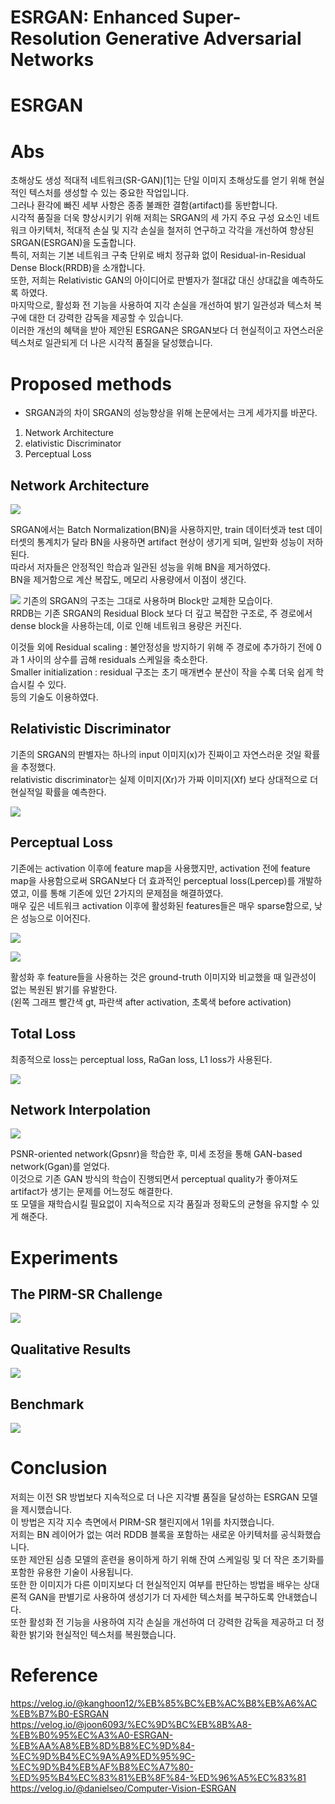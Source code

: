 # ESRGAN: Enhanced Super-Resolution Generative Adversarial Networks

# ESRGAN

# Abs
초해상도 생성 적대적 네트워크(SR-GAN)[1]는 단일 이미지 초해상도를 얻기 위해 현실적인 텍스처를 생성할 수 있는 중요한 작업입니다.  
그러나 환각에 빠진 세부 사항은 종종 불쾌한 결함(artifact)를 동반합니다.  
시각적 품질을 더욱 향상시키기 위해 저희는 SRGAN의 세 가지 주요 구성 요소인 네트워크 아키텍처, 적대적 손실 및 지각 손실을 철저히 연구하고 각각을 개선하여 향상된 SRGAN(ESRGAN)을 도출합니다.  
특히, 저희는 기본 네트워크 구축 단위로 배치 정규화 없이 Residual-in-Residual Dense Block(RRDB)을 소개합니다.  
또한, 저희는 Relativistic GAN의 아이디어로 판별자가 절대값 대신 상대값을 예측하도록 하였다.  
마지막으로, 활성화 전 기능을 사용하여 지각 손실을 개선하여 밝기 일관성과 텍스처 복구에 대한 더 강력한 감독을 제공할 수 있습니다.  
이러한 개선의 혜택을 받아 제안된 ESRGAN은 SRGAN보다 더 현실적이고 자연스러운 텍스처로 일관되게 더 나은 시각적 품질을 달성했습니다.

# Proposed methods
- SRGAN과의 차이
SRGAN의 성능향상을 위해 논문에서는 크게 세가지를 바꾼다.
1. Network Architecture
2. elativistic Discriminator
3. Perceptual Loss


## Network Architecture

![](https://velog.velcdn.com/images%2Fkanghoon12%2Fpost%2F81527999-ad80-48cc-94d7-767698293599%2Fimage.png)

SRGAN에서는 Batch Normalization(BN)을 사용하지만, train 데이터셋과 test 데이터셋의 통계치가 달라 BN을 사용하면 artifact 현상이 생기게 되며, 일반화 성능이 저하된다.  
따라서 저자들은 안정적인 학습과 일관된 성능을 위해 BN을 제거하였다.  
BN을 제거함으로 계산 복잡도, 메모리 사용량에서 이점이 생긴다.  

![](https://velog.velcdn.com/images%2Fkanghoon12%2Fpost%2F4640cc7b-9842-46e1-b128-9e812a4f139c%2Fimage.png)
기존의 SRGAN의 구조는 그대로 사용하며 Block만 교체한 모습이다.  
RRDB는 기존 SRGAN의 Residual Block 보다 더 깊고 복잡한 구조로, 주 경로에서 dense block을 사용하는데, 이로 인해 네트워크 용량은 커진다.

이것들 외에 Residual scaling : 불안정성을 방지하기 위해 주 경로에 추가하기 전에 0과 1 사이의 상수를 곱해 residuals 스케일을 축소한다.  
Smaller initialization : residual 구조는 초기 매개변수 분산이 작을 수록 더욱 쉽게 학습시킬 수 있다.  
등의 기술도 이용하였다.

## Relativistic Discriminator
기존의 SRGAN의 판별자는 하나의 input 이미지(x)가 진짜이고 자연스러운 것일 확률을 추정했다.  
relativistic discriminator는 실제 이미지(Xr)가 가짜 이미지(Xf) 보다 상대적으로 더 현실적일 확률을 예측한다.  

![](https://velog.velcdn.com/images%2Fkanghoon12%2Fpost%2F5a978bc2-f9d3-4601-8c2a-397b74f8856b%2Fimage.png)

## Perceptual Loss
기존에는 activation 이후에 feature map을 사용했지만, activation 전에 feature map을 사용함으로써 SRGAN보다 더 효과적인 perceptual loss(Lpercep)를 개발하였고, 이를 통해 기존에 있던 2가지의 문제점을 해결하였다.  
매우 깊은 네트워크 activation 이후에 활성화된 features들은 매우 sparse함으로, 낮은 성능으로 이어진다.

![](https://velog.velcdn.com/images%2Fkanghoon12%2Fpost%2F50658d2f-d28b-4a04-8d98-1349c1f64005%2Fimage.png)

![](https://velog.velcdn.com/images%2Fkanghoon12%2Fpost%2F04da0e1b-6eef-4c41-9fab-27602258da24%2Fimage.png)

활성화 후 feature들을 사용하는 것은 ground-truth 이미지와 비교했을 때 일관성이 없는 복원된 밝기를 유발한다.  
(왼쪽 그래프 빨간색 gt, 파란색 after activation, 초록색 before activation)

## Total Loss
최종적으로 loss는 perceptual loss, RaGan loss, L1 loss가 사용된다.

![](https://velog.velcdn.com/images%2Fkanghoon12%2Fpost%2F382f8dc8-abe4-4484-9b68-e9e23c6b3719%2Fimage.png)

## Network Interpolation
![](https://velog.velcdn.com/images%2Fkanghoon12%2Fpost%2Fbfaf8cd4-ac28-46b9-a6bf-a8ce01c949cf%2Fimage.png)

PSNR-oriented network(Gpsnr)을 학습한 후, 미세 조정을 통해 GAN-based network(Ggan)를 얻었다.  
이것으로 기존 GAN 방식의 학습이 진행되면서 perceptual quality가 좋아져도 artifact가 생기는 문제를 어느정도 해결한다.  
또 모델을 재학습시킬 필요없이 지속적으로 지각 품질과 정확도의 균형을 유지할 수 있게 해준다.

# Experiments
## The PIRM-SR Challenge
![](https://velog.velcdn.com/images%2Fkanghoon12%2Fpost%2Ff0c0349a-d9e2-430d-823a-c8a0a5eedea7%2Fimage.png)

## Qualitative Results
![](https://velog.velcdn.com/images%2Fkanghoon12%2Fpost%2F45980c30-2efd-4af5-87a2-e2ac398cd562%2Fimage.png)

## Benchmark
![](https://velog.velcdn.com/images%2Fkanghoon12%2Fpost%2Fd51374fa-b979-46e8-8900-84fa21121b98%2Fimage.png)

# Conclusion
저희는 이전 SR 방법보다 지속적으로 더 나은 지각별 품질을 달성하는 ESRGAN 모델을 제시했습니다.  
이 방법은 지각 지수 측면에서 PIRM-SR 챌린지에서 1위를 차지했습니다.  
저희는 BN 레이어가 없는 여러 RDDB 블록을 포함하는 새로운 아키텍처를 공식화했습니다.  
또한 제안된 심층 모델의 훈련을 용이하게 하기 위해 잔여 스케일링 및 더 작은 초기화를 포함한 유용한 기술이 사용됩니다.  
또한 한 이미지가 다른 이미지보다 더 현실적인지 여부를 판단하는 방법을 배우는 상대론적 GAN을 판별기로 사용하여 생성기가 더 자세한 텍스처를 복구하도록 안내했습니다.  
또한 활성화 전 기능을 사용하여 지각 손실을 개선하여 더 강력한 감독을 제공하고 더 정확한 밝기와 현실적인 텍스처를 복원했습니다.

# Reference
https://velog.io/@kanghoon12/%EB%85%BC%EB%AC%B8%EB%A6%AC%EB%B7%B0-ESRGAN
https://velog.io/@joon6093/%EC%9D%BC%EB%8B%A8-%EB%B0%95%EC%A3%A0-ESRGAN-%EB%AA%A8%EB%8D%B8%EC%9D%84-%EC%9D%B4%EC%9A%A9%ED%95%9C-%EC%9D%B4%EB%AF%B8%EC%A7%80-%ED%95%B4%EC%83%81%EB%8F%84-%ED%96%A5%EC%83%81
https://velog.io/@danielseo/Computer-Vision-ESRGAN






